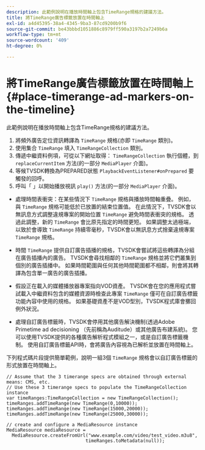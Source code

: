 ```yaml
---
description: 此範例說明在播放時間軸上包含TimeRange規格的建議方法。
title: 將TimeRange廣告標籤放置在時間軸上
exl-id: a4d45395-38a4-4345-9ba3-87cd9200b9f6
source-git-commit: be43bbbd1051886c8979ff590a3197b2a7249b6a
workflow-type: tm+mt
source-wordcount: '409'
ht-degree: 0%

---
```


# 將TimeRange廣告標籤放置在時間軸上 {#place-timerange-ad-markers-on-the-timeline}

此範例說明在播放時間軸上包含TimeRange規格的建議方法。

1. 將頻外廣告定位資訊轉譯為 `TimeRange` 規格(亦即 `TimeRange` 類別)。
1. 使用集合 `TimeRange` 填入 `TimeRangeCollection` 類別。
1. 傳遞中繼資料例項，可從以下網址取得： `TimeRangeCollection` 執行個體，到 `replaceCurrentItem` 方法(的一部分 `MediaPlayer` 介面)。
1. 等候TVSDK轉換為PREPARED狀態 `PlaybackEventListener#onPrepared` 要觸發的回呼。
1. 呼叫「 」以開始播放視訊 `play()` 方法(的一部分 `MediaPlayer` 介面)。

* 處理時間表衝突：在某些情況下 `TimeRange` 規格與播放時間軸重疊。 例如，與 `TimeRange` 規格可能低於已放置的結束位置值。 在此情況下，TVSDK會以無訊息方式調整違規專案的開始位置 `TimeRange` 避免時間表衝突的規格。 透過此調整，新的 `TimeRange` 會比原先指定的時間更短。 如果調整太過極端，以致於會導致 `TimeRange` 持續零毫秒，TVSDK會以無訊息方式捨棄違規專案 `TimeRange` 規格。

* 時間 `TimeRange` 提供自訂廣告插播的規格，TVSDK會嘗試將這些轉譯為分組在廣告插播內的廣告。 TVSDK會尋找相鄰的 `TimeRange` 規格並將它們叢集到個別的廣告插播中。 如果時間範圍與任何其他時間範圍都不相鄰，則會將其轉譯為包含單一廣告的廣告插播。

* 假設正在載入的媒體播放器專案指向VOD資產。 TVSDK會在您的應用程式嘗試載入中繼資料包含的媒體資源時檢查此專案 `TimeRange` 僅可在自訂廣告標籤功能內容中使用的規格。 如果基礎資產不是VOD型別，TVSDK程式庫會擲回例外狀況。

* 處理自訂廣告標籤時，TVSDK會停用其他廣告解決機制(透過Adobe Primetime ad decisioning （先前稱為Auditude）或其他廣告布建系統)。 您可以使用TVSDK提供的各種廣告解析程式模組之一，或是自訂廣告標籤機制。 使用自訂廣告標籤API時，會將廣告內容視為已解析並放置在時間軸上。

<!--<a id="example_639BD1B66CE74F3DB65ED06CAD23EB09"></a>-->

下列程式碼片段提供簡單範例，說明一組3個 `TimeRange` 規格會以自訂廣告標籤的形式放置在時間軸上。

```
// Assume that the 3 timerange specs are obtained through external means: CMS, etc. 
// Use these 3 timerange specs to populate the TimeRangeCollection instance 
var timeRanges:TimeRangeCollection = new TimeRangeCollection(); 
timeRanges.addTimeRange(new TimeRange(0,10000)); 
timeRanges.addTimeRange(new TimeRange(15000,20000)); 
timeRanges.addTimeRange(new TimeRange(25000,30000)); 
  
// create and configure a MediaResource instance 
MediaResource mediaResource =  
  MediaResource.createFromUrl("www.example.com/video/test_video.m3u8",  
                             timeRanges.toMetadata(null));
```
